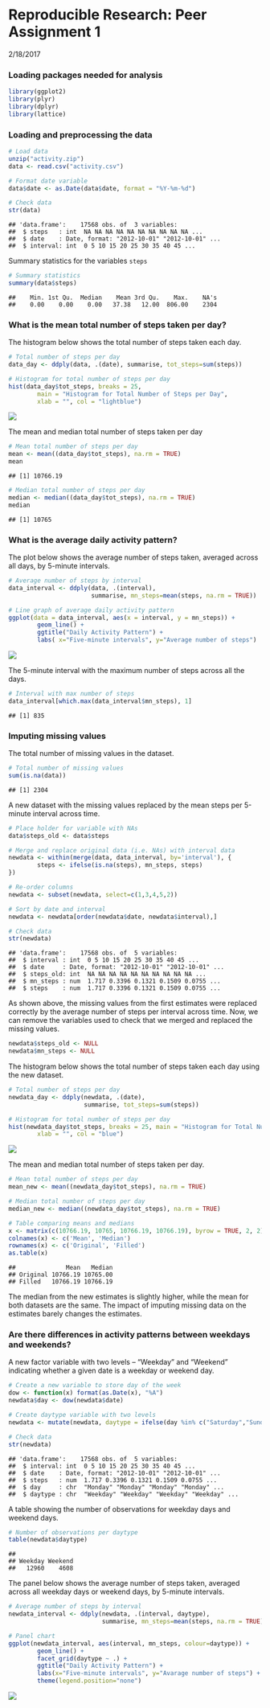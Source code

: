 # Reproducible Research: Peer Assignment 1
2/18/2017  



### Loading packages needed for analysis


```r
library(ggplot2)
library(plyr)
library(dplyr)
library(lattice)
```


### Loading and preprocessing the data


```r
# Load data
unzip("activity.zip")
data <- read.csv("activity.csv")

# Format date variable
data$date <- as.Date(data$date, format = "%Y-%m-%d")

# Check data
str(data)
```

```
## 'data.frame':	17568 obs. of  3 variables:
##  $ steps   : int  NA NA NA NA NA NA NA NA NA NA ...
##  $ date    : Date, format: "2012-10-01" "2012-10-01" ...
##  $ interval: int  0 5 10 15 20 25 30 35 40 45 ...
```

Summary statistics for the variables `steps`


```r
# Summary statistics 
summary(data$steps)
```

```
##    Min. 1st Qu.  Median    Mean 3rd Qu.    Max.    NA's 
##    0.00    0.00    0.00   37.38   12.00  806.00    2304
```

### What is the mean total number of steps taken per day?

The histogram below shows the total number of steps taken each day.


```r
# Total number of steps per day
data_day <- ddply(data, .(date), summarise, tot_steps=sum(steps))

# Histogram for total number of steps per day
hist(data_day$tot_steps, breaks = 25, 
        main = "Histogram for Total Number of Steps per Day", 
        xlab = "", col = "lightblue")
```

![](PA1_template_files/figure-html/steps-day-1.png)<!-- -->

The mean and median total number of steps taken per day


```r
# Mean total number of steps per day
mean <- mean((data_day$tot_steps), na.rm = TRUE)
mean
```

```
## [1] 10766.19
```

```r
# Median total number of steps per day
median <- median((data_day$tot_steps), na.rm = TRUE)
median
```

```
## [1] 10765
```


### What is the average daily activity pattern?

The plot below shows the average number of steps taken, averaged across all days, by 5-minute intervals.


```r
# Average number of steps by interval
data_interval <- ddply(data, .(interval), 
                       summarise, mn_steps=mean(steps, na.rm = TRUE))

# Line graph of average daily activity pattern
ggplot(data = data_interval, aes(x = interval, y = mn_steps)) + 
        geom_line() +
        ggtitle("Daily Activity Pattern") + 
        labs( x="Five-minute intervals", y="Average number of steps") 
```

![](PA1_template_files/figure-html/steps-interval-1.png)<!-- -->

The 5-minute interval with the maximum number of steps across all the days.


```r
# Interval with max number of steps
data_interval[which.max(data_interval$mn_steps), 1]
```

```
## [1] 835
```

### Imputing missing values

The total number of missing values in the dataset.


```r
# Total number of missing values
sum(is.na(data))
```

```
## [1] 2304
```

A new dataset with the missing values replaced by the mean steps per 5-minute interval across time.


```r
# Place holder for variable with NAs
data$steps_old <- data$steps

# Merge and replace original data (i.e. NAs) with interval data
newdata <- within(merge(data, data_interval, by='interval'), {
        steps <- ifelse(is.na(steps), mn_steps, steps)
})

# Re-order columns
newdata <- subset(newdata, select=c(1,3,4,5,2))

# Sort by date and interval
newdata <- newdata[order(newdata$date, newdata$interval),]

# Check data
str(newdata)
```

```
## 'data.frame':	17568 obs. of  5 variables:
##  $ interval : int  0 5 10 15 20 25 30 35 40 45 ...
##  $ date     : Date, format: "2012-10-01" "2012-10-01" ...
##  $ steps_old: int  NA NA NA NA NA NA NA NA NA NA ...
##  $ mn_steps : num  1.717 0.3396 0.1321 0.1509 0.0755 ...
##  $ steps    : num  1.717 0.3396 0.1321 0.1509 0.0755 ...
```

As shown above, the missing values from the first estimates were replaced correctly by the average number of steps per interval across time. Now, we can remove the variables used to check that we merged and replaced the missing values. 


```r
newdata$steps_old <- NULL
newdata$mn_steps <- NULL
```

The histogram below shows the total number of steps taken each day using the new dataset.  


```r
# Total number of steps per day
newdata_day <- ddply(newdata, .(date), 
                     summarise, tot_steps=sum(steps))

# Histogram for total number of steps per day
hist(newdata_day$tot_steps, breaks = 25, main = "Histogram for Total Number of Steps per Day", 
        xlab = "", col = "blue")
```

![](PA1_template_files/figure-html/histogram-newdata-1.png)<!-- -->

The mean and median total number of steps taken per day.


```r
# Mean total number of steps per day
mean_new <- mean((newdata_day$tot_steps), na.rm = TRUE)

# Median total number of steps per day
median_new <- median((newdata_day$tot_steps), na.rm = TRUE)

# Table comparing means and medians
x <- matrix(c(10766.19, 10765, 10766.19, 10766.19), byrow = TRUE, 2, 2)
colnames(x) <- c('Mean', 'Median')
rownames(x) <- c('Original', 'Filled')
as.table(x)
```

```
##              Mean   Median
## Original 10766.19 10765.00
## Filled   10766.19 10766.19
```

The median from the new estimates is slightly higher, while the mean for both datasets are the same. The impact of imputing missing data on the estimates barely changes the estimates.


### Are there differences in activity patterns between weekdays and weekends?

A new factor variable with two levels – “Weekday” and “Weekend” indicating whether a given date is a weekday or weekend day.


```r
# Create a new variable to store day of the week
dow <- function(x) format(as.Date(x), "%A")
newdata$day <- dow(newdata$date)

# Create daytype variable with two levels
newdata <- mutate(newdata, daytype = ifelse(day %in% c("Saturday","Sunday"),"Weekend","Weekday"))

# Check data
str(newdata)
```

```
## 'data.frame':	17568 obs. of  5 variables:
##  $ interval: int  0 5 10 15 20 25 30 35 40 45 ...
##  $ date    : Date, format: "2012-10-01" "2012-10-01" ...
##  $ steps   : num  1.717 0.3396 0.1321 0.1509 0.0755 ...
##  $ day     : chr  "Monday" "Monday" "Monday" "Monday" ...
##  $ daytype : chr  "Weekday" "Weekday" "Weekday" "Weekday" ...
```

A table showing the number of observations for weekday days and weekend days.


```r
# Number of observations per daytype
table(newdata$daytype)
```

```
## 
## Weekday Weekend 
##   12960    4608
```

The panel below shows the average number of steps taken, averaged across all weekday days or weekend days, by 5-minute intervals.


```r
# Average number of steps by interval
newdata_interval <- ddply(newdata, .(interval, daytype), 
                          summarise, mn_steps=mean(steps, na.rm = TRUE))

# Panel chart
ggplot(newdata_interval, aes(interval, mn_steps, colour=daytype)) + 
        geom_line() + 
        facet_grid(daytype ~ .) +
        ggtitle("Daily Activity Pattern") +
        labs(x="Five-minute intervals", y="Avarage number of steps") +
        theme(legend.position="none")
```

![](PA1_template_files/figure-html/newdata-intervals-1.png)<!-- -->
